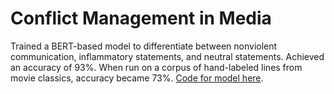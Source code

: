 # Conflict Management in Media
Trained a BERT-based model to differentiate between nonviolent communication, inflammatory statements, and neutral statements. Achieved an accuracy of 93%. When run on a corpus of hand-labeled lines from movie classics, accuracy became 73%. [Code for model here](https://colab.research.google.com/drive/1v3yT17EbarBI0SAhZT19lRCtMkj6MNg8?usp=sharing).
